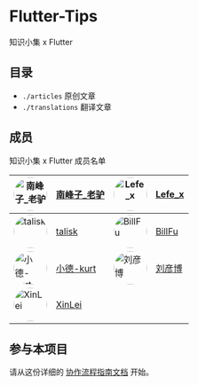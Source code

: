 # Flutter-Tips
知识小集 x Flutter

## 目录

- `./articles` 原创文章
- `./translations` 翻译文章

## 成员

知识小集 x Flutter 成员名单

 <a href="https://weibo.com/touristdiary"><img style="border-radius: 30px" src="https://tva1.sinaimg.cn/crop.1.0.1366.1366.180/c5ff030ejw8f5bbc70i61j212011yq80.jpg" title="南峰子_老驴" width="60"/></a> | [南峰子_老驴](https://weibo.com/touristdiary) | <a href="https://weibo.com/u/5953150140"><img style="border-radius: 30px" src="https://tva4.sinaimg.cn/crop.8.0.1226.1226.180/006uSOiEjw8f9h4ihstq4j30yi0y2gnq.jpg" title="Lefe_x" width="60"/></a> | [Lefe_x](https://weibo.com/u/5953150140) 
------------- | ------------- | ------------- | -------------
<a href="https://weibo.com/talisk"><img style="border-radius: 30px" src="https://avatars1.githubusercontent.com/u/7621572?s=460&v=4" title="talisk" width="60"/></a> | [talisk](https://weibo.com/talisk) | <a href="https://github.com/fuleibill"><img style="border-radius: 30px" src="https://avatars1.githubusercontent.com/u/9024080?s=460&v=4" title="BillFu" width="60"/></a> | [BillFu](https://github.com/fuleibill)
<a href="https://github.com/koudle"><img style="border-radius: 30px" src="https://avatars2.githubusercontent.com/u/13464904?s=460&v=4" title="小德-kurt" width="60"/></a> | [小德-kurt](https://github.com/koudle) | <a href="https://github.com/Realank"><img style="border-radius: 30px" src="https://avatars1.githubusercontent.com/u/11557944?s=460&v=4" title="刘彦博" width="60"/></a> | [刘彦博](https://github.com/Realank)
<a href="https://github.com/Vadaski"><img style="border-radius: 30px" src="https://avatars1.githubusercontent.com/u/23734225?s=460&v=4" title="XinLei" width="60"/></a> | [XinLei](https://github.com/Vadaski) ||

## 参与本项目

请从这份详细的 [协作流程指南文档](./Workflow.md) 开始。